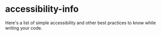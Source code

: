 # accessibility-info
Here's a list of simple accessibility and other best practices to know while writing your code.

